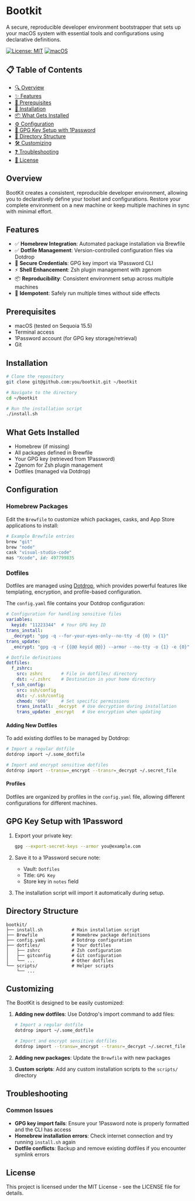 # Bootkit

A secure, reproducible developer environment bootstrapper that sets up your macOS system with essential tools and configurations using declarative definitions.

[![License: MIT](https://img.shields.io/badge/License-MIT-blue.svg)](https://opensource.org/licenses/MIT)
[![macOS](https://img.shields.io/badge/platform-macOS-lightgrey)]()

## 📋 Table of Contents

- [🔍 Overview](#overview)
- [✨ Features](#features)
- [🔧 Prerequisites](#prerequisites)
- [🚀 Installation](#installation)
- [📦 What Gets Installed](#what-gets-installed)
- [⚙️ Configuration](#configuration)
- [🔐 GPG Key Setup with 1Password](#gpg-key-setup-with-1password)
- [📂 Directory Structure](#directory-structure)
- [🛠️ Customizing](#customizing)
- [❓ Troubleshooting](#troubleshooting)
- [📄 License](#license)

## Overview

BootKit creates a consistent, reproducible developer environment, allowing you to declaratively define your toolset and configurations. Restore your complete environment on a new machine or keep multiple machines in sync with minimal effort.

## Features

- ✅ **Homebrew Integration**: Automated package installation via Brewfile
- ✅ **Dotfile Management**: Version-controlled configuration files via Dotdrop
- 🔐 **Secure Credentials**: GPG key import via 1Password CLI
- ⚡ **Shell Enhancement**: Zsh plugin management with zgenom
- 📦 **Reproducibility**: Consistent environment setup across multiple machines
- 🔄 **Idempotent**: Safely run multiple times without side effects

## Prerequisites

- macOS (tested on Sequoia 15.5)
- Terminal access
- 1Password account (for GPG key storage/retrieval)
- Git

## Installation

```bash
# Clone the repository
git clone git@github.com:you/bootkit.git ~/bootkit

# Navigate to the directory
cd ~/bootkit

# Run the installation script
./install.sh
```

## What Gets Installed

- Homebrew (if missing)
- All packages defined in Brewfile
- Your GPG key (retrieved from 1Password)
- Zgenom for Zsh plugin management
- Dotfiles (managed via Dotdrop)

## Configuration

### Homebrew Packages

Edit the `Brewfile` to customize which packages, casks, and App Store applications to install:

```ruby
# Example Brewfile entries
brew "git"
brew "node"
cask "visual-studio-code"
mas "Xcode", id: 497799835
```

### Dotfiles

Dotfiles are managed using [Dotdrop](https://github.com/deadc0de6/dotdrop), which provides powerful features like templating, encryption, and profile-based configuration.

The `config.yaml` file contains your Dotdrop configuration:

```yaml
# Configuration for handling sensitive files
variables:
  keyid: "11223344"  # Your GPG key ID
trans_install:
  _decrypt: "gpg -q --for-your-eyes-only--no-tty -d {0} > {1}"
trans_update:
  _encrypt: "gpg -q -r {{@@ keyid @@}} --armor --no-tty -o {1} -e {0}"

# Dotfile definitions
dotfiles:
  f_zshrc:
    src: zshrc       # File in dotfiles/ directory
    dst: ~/.zshrc    # Destination in your home directory
  f_ssh_config:
    src: ssh/config
    dst: ~/.ssh/config
    chmod: '600'     # Set specific permissions
    trans_install: _decrypt  # Use decryption during installation
    trans_update: _encrypt   # Use encryption when updating
```

#### Adding New Dotfiles

To add existing dotfiles to be managed by Dotdrop:

```bash
# Import a regular dotfile
dotdrop import ~/.some_dotfile

# Import and encrypt sensitive dotfiles
dotdrop import --transw=_encrypt --transr=_decrypt ~/.secret_file
```

#### Profiles

Dotfiles are organized by profiles in the `config.yaml` file, allowing different configurations for different machines.

## GPG Key Setup with 1Password

1. Export your private key:
   ```bash
   gpg --export-secret-keys --armor you@example.com
   ```

2. Save it to a 1Password secure note:
   - Vault: `Dotfiles`
   - Title: `GPG Key`
   - Store key in `notes` field

3. The installation script will import it automatically during setup.

## Directory Structure

```
bootkit/
├── install.sh           # Main installation script
├── Brewfile             # Homebrew package definitions
├── config.yaml          # Dotdrop configuration
├── dotfiles/            # Your dotfiles
│   ├── zshrc            # Zsh configuration
│   ├── gitconfig        # Git configuration
│   └── ...              # Other dotfiles
└── scripts/             # Helper scripts
    └── ...
```

## Customizing

The BootKit is designed to be easily customized:

1. **Adding new dotfiles**: Use Dotdrop's import command to add files:
   ```bash
   # Import a regular dotfile
   dotdrop import ~/.some_dotfile
   
   # Import and encrypt sensitive dotfiles
   dotdrop import --transw=_encrypt --transr=_decrypt ~/.secret_file
   ```

2. **Adding new packages**: Update the `Brewfile` with new packages

3. **Custom scripts**: Add any custom installation scripts to the `scripts/` directory

## Troubleshooting

### Common Issues

- **GPG key import fails**: Ensure your 1Password note is properly formatted and the CLI has access
- **Homebrew installation errors**: Check internet connection and try running `install.sh` again
- **Dotfile conflicts**: Backup and remove existing dotfiles if you encounter symlink errors

## License

This project is licensed under the MIT License - see the LICENSE file for details.
